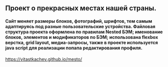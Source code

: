 ## Проект о прекрасных местах нашей страны.
#### Сайт меняет размеры блоков, фотографий, шрифтов, тем самым адаптируясь под разные пользовательские устройства. Файловая структура проекта оформлена по правилам Nested БЭМ; именование блоков, элементов и модификаторов по БЭМ; использована flexbox верстка, grid layout, медиа-запросы, также в проекте используется java script для реализации попапа редактирования профиля.
https://vitastkachev.github.io/mesto/
